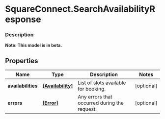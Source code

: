 # SquareConnect.SearchAvailabilityResponse

### Description
**Note: This model is in beta.**



## Properties
Name | Type | Description | Notes
------------ | ------------- | ------------- | -------------
**availabilities** | [**[Availability]**](Availability.md) | List of slots available for booking. | [optional] 
**errors** | [**[Error]**](Error.md) | Any errors that occurred during the request. | [optional] 


